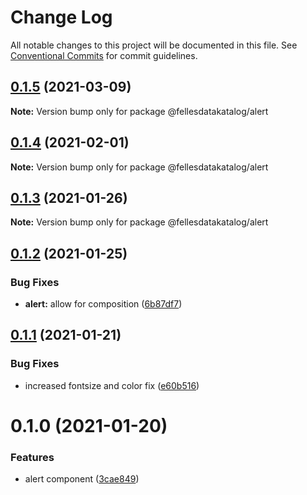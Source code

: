 # Change Log

All notable changes to this project will be documented in this file.
See [Conventional Commits](https://conventionalcommits.org) for commit guidelines.

## [0.1.5](https://github.com/fellesdatakatalog/fdk-kit/compare/@fellesdatakatalog/alert@0.1.4...@fellesdatakatalog/alert@0.1.5) (2021-03-09)

**Note:** Version bump only for package @fellesdatakatalog/alert





## [0.1.4](https://github.com/fellesdatakatalog/fdk-kit/compare/@fellesdatakatalog/alert@0.1.3...@fellesdatakatalog/alert@0.1.4) (2021-02-01)

**Note:** Version bump only for package @fellesdatakatalog/alert






## [0.1.3](https://github.com/fellesdatakatalog/fdk-kit/compare/@fellesdatakatalog/alert@0.1.2...@fellesdatakatalog/alert@0.1.3) (2021-01-26)

**Note:** Version bump only for package @fellesdatakatalog/alert






## [0.1.2](https://github.com/fellesdatakatalog/fdk-kit/compare/@fellesdatakatalog/alert@0.1.1...@fellesdatakatalog/alert@0.1.2) (2021-01-25)


### Bug Fixes

* **alert:** allow for composition ([6b87df7](https://github.com/fellesdatakatalog/fdk-kit/commit/6b87df7c255547349de01bba86bb811856e3d041))





## [0.1.1](https://github.com/fellesdatakatalog/fdk-kit/compare/@fellesdatakatalog/alert@0.1.0...@fellesdatakatalog/alert@0.1.1) (2021-01-21)


### Bug Fixes

* increased fontsize and color fix ([e60b516](https://github.com/fellesdatakatalog/fdk-kit/commit/e60b51659f6c70e471b46d1c9a3f78d2d10e1b65))






# 0.1.0 (2021-01-20)


### Features

* alert component ([3cae849](https://github.com/fellesdatakatalog/fdk-kit/commit/3cae8491adf21589dd1aaac7454e9da7a7812fd3))
